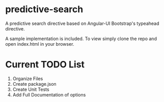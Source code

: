 # predictive-search
A predictive search directive based on Angular-UI Bootstrap's typeahead directive.

A sample implementation is included. To view simply clone the repo and open index.html in your browser.

# Current TODO List

1. Organize Files
2. Create package.json
3. Create Unit Tests
4. Add Full Documentation of options

